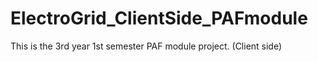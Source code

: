 # ElectroGrid_ClientSide_PAFmodule
This is the 3rd year 1st semester PAF module project.  (Client side)

